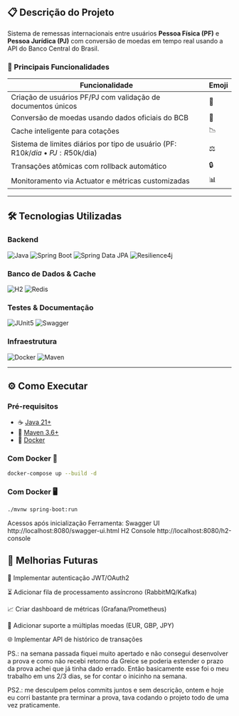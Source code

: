 ## 📋 Descrição do Projeto

Sistema de remessas internacionais entre usuários **Pessoa Física (PF)** e **Pessoa Jurídica (PJ)** com conversão de moedas em tempo real usando a API do Banco Central do Brasil.

### 🚀 Principais Funcionalidades

| Funcionalidade                                                                               | Emoji |
|---------------------------------------------------------------------------------------------|-------|
| Criação de usuários PF/PJ com validação de documentos únicos                                 | 👥    |
| Conversão de moedas usando dados oficiais do BCB                                             | 💱    |
| Cache inteligente para cotações                                                              | 📉    |
| Sistema de limites diários por tipo de usuário (PF: R$10k/dia • PJ: R$50k/dia)               | ⚖️    |
| Transações atômicas com rollback automático                                                   | 🔒    |
| Monitoramento via Actuator e métricas customizadas                                            | 📊    |

---

## 🛠 Tecnologias Utilizadas

### **Backend**
![Java](https://img.shields.io/badge/Java-21-007396?logo=java&logoColor=white)
![Spring Boot](https://img.shields.io/badge/Spring_Boot-3.4.5-6DB33F?logo=springboot)
![Spring Data JPA](https://img.shields.io/badge/Spring_Data_JPA-3.4.5-6DB33F?logo=spring)
![Resilience4j](https://img.shields.io/badge/Resilience4j-2.1.0-0052CC?logo=resilience4j)

### **Banco de Dados & Cache**
![H2](https://img.shields.io/badge/H2-Database-005571?logo=h2)
![Redis](https://img.shields.io/badge/Redis-Cache-DC382D?logo=redis)

### **Testes & Documentação**
![JUnit5](https://img.shields.io/badge/JUnit5-5.9.3-25A162?logo=junit5)
![Swagger](https://img.shields.io/badge/Swagger-OpenAPI_3-85EA2D?logo=swagger)

### **Infraestrutura**
![Docker](https://img.shields.io/badge/Docker-24.0.7-2496ED?logo=docker)
![Maven](https://img.shields.io/badge/Maven-3.9.5-C71A36?logo=apachemaven)

---

## ⚙️ Como Executar

### **Pré-requisitos**
- ☕ [Java 21+](https://www.oracle.com/java/)
- 🐍 [Maven 3.6+](https://maven.apache.org/)
- 🐳 [Docker](https://www.docker.com/) 

### **Com Docker 🐳**
```bash
docker-compose up --build -d
```

### **Com Docker 🖥️**
```bash
./mvnw spring-boot:run
```

Acessos após inicialização Ferramenta:
Swagger UI	http://localhost:8080/swagger-ui.html
H2 Console	http://localhost:8080/h2-console


## 🚀 Melhorias Futuras
🔐 Implementar autenticação JWT/OAuth2

⏳ Adicionar fila de processamento assíncrono (RabbitMQ/Kafka)

📈 Criar dashboard de métricas (Grafana/Prometheus)

💸 Adicionar suporte a múltiplas moedas (EUR, GBP, JPY)

🌐 Implementar API de histórico de transações



PS.: na semana passada fiquei muito apertado e não consegui desenvolver a prova e como não recebi retorno da Greice se 
poderia estender o prazo da prova achei que já tinha dado errado. Então basicamente esse foi o meu trabalho em uns 2/3 dias,
se for contar o inicinho na semana. 

PS2.: me desculpem pelos commits juntos e sem descrição, ontem e hoje eu corri bastante pra terminar a prova, tava codando o projeto
todo de uma vez praticamente.
